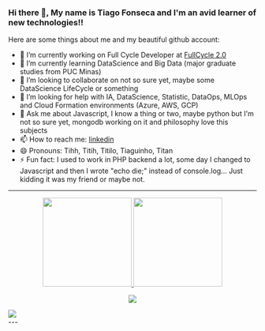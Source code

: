 ### Hi there 👋, My name is Tiago Fonseca and I'm an avid learner of new technologies!!

<!--
**titilomt/titilomt** is a ✨ _special_ ✨ repository because its `README.md` (this file) appears on your GitHub profile.
-->
Here are some things about me and my beautiful github account:

- 🔭 I’m currently working on Full Cycle Developer at [FullCycle 2.0](https://fullcycle.com.br/tudo-que-voce-precisa-saber-sobre-full-cycle-development/)
- 🌱 I’m currently learning DataScience and Big Data (major graduate studies from PUC Minas)
- 👯 I’m looking to collaborate on not so sure yet, maybe some DataScience LifeCycle or something 
- 🤔 I’m looking for help with IA, DataScience, Statistic, DataOps, MLOps and Cloud Formation environments (Azure, AWS, GCP) 
- 💬 Ask me about Javascript, I know a thing or two, maybe python but I'm not so sure yet, mongodb working on it and philosophy love this subjects
- 📫 How to reach me: [linkedin](https://www.linkedin.com/in/tiago-fonseca-716920142/)
- 😄 Pronouns: Tihh, Titih, Titilo, Tiaguinho, Titan
- ⚡ Fun fact: I used to work in PHP backend a lot, some day I changed to Javascript and then I wrote "echo die;" instead of console.log... Just kidding it was my friend or maybe not. 

---

<div align="center">
  <a href="https://github.com/rodrigosoadev">
  <img height="180em" src="https://github-readme-stats.vercel.app/api?username=titilomt&show_icons=true&theme=midnight-purple&include_all_commits=true&count_private=true"/>
  <img height="180em" src="https://github-readme-stats.vercel.app/api/top-langs/?username=titilomt&layout=compact&langs_count=7&theme=midnight-purple"/>
</div>

<p align="center">
  <a href="https://skillicons.dev">
    <img src="https://skillicons.dev/icons?i=js,ts,nodejs,python,java,php" />
  </a>
</p>

<div> 
  <a href="https://www.linkedin.com/in/tiago-fonseca-716920142/" target="_blank"><img src="https://img.shields.io/badge/-LinkedIn-%230077B5?style=for-the-badge&logo=linkedin&logoColor=white" target="_blank"></a>
</div>
---
